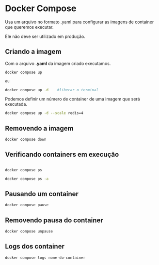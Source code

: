 # Docker Compose

Usa um arquivo no formato .yaml para configurar as imagens de container que queremos executar.

Ele não deve ser utilizado em produção.

## Criando a imagem

Com o arquivo **.yaml** da imagem criado executamos.

```bash
docker compose up

ou

docker compose up -d    #liberar o terminal
```

Podemos definir um número de container de uma imagem que será executada.

```bash
docker compose up -d --scale redis=4
```

## Removendo a imagem

```bash
docker compose down
```

## Verificando containers em execução

```bash

docker compose ps

docker compose ps -a
```

## Pausando um container

```bash
docker compose pause
```

## Removendo pausa do container

```bash
docker compose unpause
```

## Logs dos container

```bash
docker compose logs nome-do-container
```
